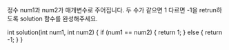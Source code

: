 정수 num1과 num2가 매개변수로 주어집니다. 두 수가 같으면 1 다르면 -1을 retrun하도록 solution 함수를 완성해주세요.


int solution(int num1, int num2) {
  if (num1 == num2) {
    return 1;
  } else {
    return -1;
    }
  }
